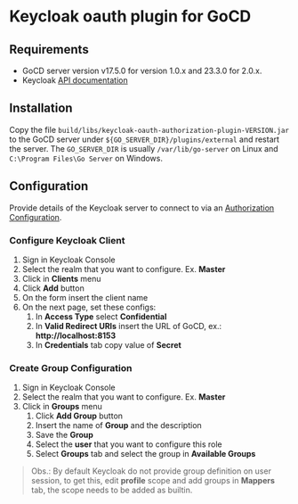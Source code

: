 # Keycloak oauth plugin for GoCD

## Requirements

* GoCD server version v17.5.0 for version 1.0.x and 23.3.0 for 2.0.x.
* Keycloak [API documentation](https://www.keycloak.org/docs-api/11.0/rest-api/index.html)

## Installation

Copy the file `build/libs/keycloak-oauth-authorization-plugin-VERSION.jar` to the GoCD server under `${GO_SERVER_DIR}/plugins/external` 
and restart the server. The `GO_SERVER_DIR` is usually `/var/lib/go-server` on Linux and `C:\Program Files\Go Server` 
on Windows.

## Configuration
Provide details of the Keycloak server to connect to via an [Authorization Configuration](AUTHORIZATION_CONFIGURATION.md).

###  Configure Keycloak Client

1. Sign in Keycloak Console
2. Select the realm that you want to configure. Ex. **Master**
3. Click in **Clients** menu 
4. Click **Add** button
5. On the form insert the client name
6. On the next page, set these configs:
    1. In **Access Type** select **Confidential**
    2. In **Valid Redirect URIs** insert the URL of GoCD, ex.: **http://localhost:8153**
    3. In **Credentials** tab copy value of **Secret**

### Create Group Configuration

1. Sign in Keycloak Console
2. Select the realm that you want to configure. Ex. **Master**
3. Click in **Groups** menu
    1. Click **Add Group** button
    2. Insert the name of **Group** and the description
    3. Save the **Group**
    4. Select the **user** that you want to configure this role
    5. Select **Groups** tab and select the group in **Available Groups**

> Obs.: By default Keycloak do not provide group definition on user session, to get this, edit 
>**profile** scope and add groups in **Mappers** tab, the scope needs to be added as builtin.
